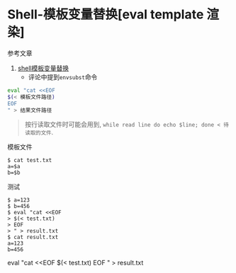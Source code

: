 # Shell-模板变量替换[eval template 渲染]

参考文章

1. [shell模板变量替换](https://www.cnblogs.com/woshimrf/p/shell-template-variable.html)
    - 评论中提到`envsubst`命令

```bash
eval "cat <<EOF
$(< 模板文件路径)
EOF
" > 结果文件路径
```

> 按行读取文件时可能会用到, `while read line do echo $line; done < 待读取的文件`.

模板文件

```console
$ cat test.txt
a=$a
b=$b
```

测试

```console
$ a=123
$ b=456
$ eval "cat <<EOF
> $(< test.txt)
> EOF
> " > result.txt
$ cat result.txt
a=123
b=456
```

eval "cat <<EOF
$(< test.txt)
EOF
" > result.txt
